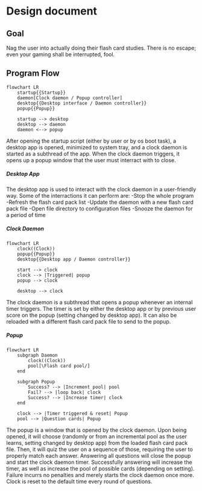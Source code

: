 # Design document
## Goal
Nag the user into actually doing their flash card studies. There is no escape; even your gaming shall be interrupted, fool.

## Program Flow
```mermaid
flowchart LR
    startup{{Startup}}
    daemon[Clock daemon / Popup controller]
    desktop{{Desktop interface / Daemon controller}}
    popup{{Popup}}

    startup --> desktop
    desktop --> daemon
    daemon <--> popup
```

After opening the startup script (either by user or by os boot task), a desktop app is opened, minimized to system tray, and a clock daemon is started as a subthread of the app. When the clock daemon triggers, it opens up a popup window that the user must interract with to close.

##### Desktop App
The desktop app is used to interact with the clock daemon in a user-friendly way. Some of the interractions it can perform are:
    -Stop the whole program
    -Refresh the flash card pack list
    -Update the daemon with a new flash card pack file
    -Open file directory to configuration files
    -Snooze the daemon for a period of time

##### Clock Daemon
```mermaid
flowchart LR
    clock((Clock))
    popup{{Popup}}
    desktop{{Desktop app / Daemon controller}}

    start --> clock
    clock --> |Triggered| popup
    popup --> clock

    desktop --> clock
```

The clock daemon is a subthread that opens a popup whenever an internal timer triggers. The timer is set by either the desktop app or by previous user score on the popup (setting changed by desktop app). It can also be reloaded with a different flash card pack file to send to the popup.

##### Popup
```mermaid
flowchart LR
    subgraph Daemon
        clock((Clock))
        pool[\Flash card pool/]
    end

    subgraph Popup
        Success? --> |Increment pool| pool
        Fail? --> |loop back| clock
        Success? --> |Increase timer| clock
    end

    clock --> |Timer triggered & reset| Popup
    pool --> |Question cards| Popup
```

The popup is a window that is opened by the clock daemon. Upon being opened, it will choose (randomly or from an incremental pool as the user learns, setting changed by desktop app) from the loaded flash card pack file. Then, it will quiz the user on a sequence of those, requiring the user to properly match each answer. Answering all questions will close the popup and start the clock daemon timer. Successfully answering will increase the timer, as well as increase the pool of possible cards (depending on setting). Failure incurrs no penalties and merely starts the clock daemon once more. Clock is reset to the default time every round of questions.
